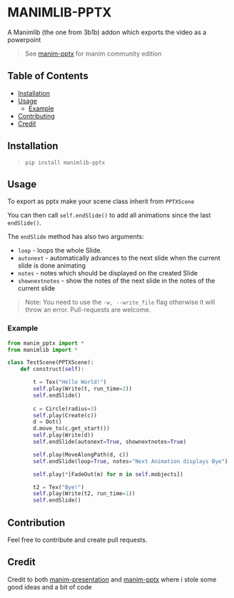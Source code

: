 # MANIMLIB-PPTX

A Manimlib (the one from 3b1b) addon which exports the video as a powerpoint

> See [manim-pptx](https://github.com/RythenGlyth/manim-pptx) for manim community edition

## Table of Contents

-  [Installation](#installation)
-  [Usage](#usage)
    -  [Example](#example)
-  [Contributing](#contributing)
-  [Credit](#credit)

## Installation

> ``pip install manimlib-pptx``

## Usage

To export as pptx make your scene class inherit from `PPTXScene`

You can then call `self.endSlide()` to add all animations since the last `endSlide()`.

The `endSlide` method has also two arguments:

- `loop` - loops the whole Slide.
- `autonext` - automatically advances to the next slide when the current slide is done animating
- `notes` - notes which should be displayed on the created Slide
- `shownextnotes` - show the notes of the next slide in the notes of the current slide

> Note: You need to use the `-w, --write_file` flag otherwise it will throw an error. Pull-requests are welcome.

### Example

```python
from manim_pptx import *
from manimlib import *

class TestScene(PPTXScene):
    def construct(self):

        t = Tex("Hello World!")
        self.play(Write(t, run_time=2))
        self.endSlide()
        
        c = Circle(radius=3)
        self.play(Create(c))
        d = Dot()
        d.move_to(c.get_start())
        self.play(Write(d))
        self.endSlide(autonext=True, shownextnotes=True)

        self.play(MoveAlongPath(d, c))
        self.endSlide(loop=True, notes="Next Animation displays Bye")

        self.play(*[FadeOut(m) for m in self.mobjects])

        t2 = Tex("Bye!")
        self.play(Write(t2, run_time=1))
        self.endSlide()
```

## Contribution

Feel free to contribute and create pull requests.

## Credit
Credit to both [manim-presentation](https://github.com/galatolofederico/manim-presentation) and [manim-pptx](https://github.com/yoshiask/manim-pptx) where i stole some good ideas and a bit of code